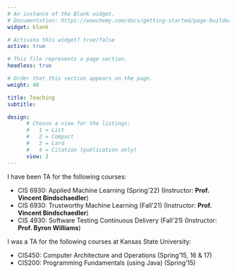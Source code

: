```yaml
---
# An instance of the Blank widget.
# Documentation: https://wowchemy.com/docs/getting-started/page-builder/
widget: blank

# Activate this widget? true/false
active: true

# This file represents a page section.
headless: true

# Order that this section appears on the page.
weight: 40

title: Teaching
subtitle:

design:
      # Choose a view for the listings:
      #   1 = List
      #   2 = Compact
      #   3 = Card
      #   4 = Citation (publication only)
      view: 2
---
```


I have been TA for the following courses:

- CIS 6930: Applied Machine Learning (Spring'22) (Instructor: **Prof. Vincent Bindschaedler**)
- CIS 6930: Trustworthy Machine Learning (Fall'21)  (Instructor: **Prof. Vincent Bindschaedler**)
- CIS 4930: Software Testing Continuous Delivery (Fall'21) (Instructor: **Prof. Byron Williams**)

I was a TA for the following courses at Kansas State University:

- CIS450: Computer Architecture and Operations (Spring’15, 16 & 17)
- CIS200: Programming Fundamentals (using Java) (Spring’15)
